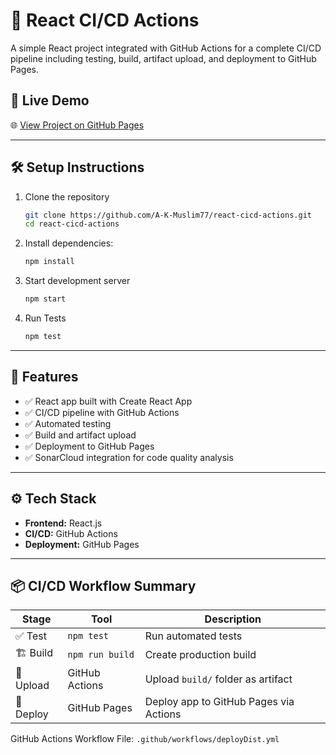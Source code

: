 # 🚀 React CI/CD Actions

A simple React project integrated with GitHub Actions for a complete CI/CD pipeline including testing, build, artifact upload, and deployment to GitHub Pages.

## 🔗 Live Demo

🌐 [View Project on GitHub Pages](https://a-k-muslim77.github.io/react-cicd-actions)

---

## 🛠️  Setup Instructions

1. Clone the repository
   ```bash
   git clone https://github.com/A-K-Muslim77/react-cicd-actions.git
   cd react-cicd-actions
2. Install dependencies:
   ```bash
   npm install
3. Start development server
   ```bash
   npm start
4. Run Tests
    ```bash
    npm test
   
---

## 📌 Features

- ✅ React app built with Create React App
- ✅ CI/CD pipeline with GitHub Actions
- ✅ Automated testing
- ✅ Build and artifact upload
- ✅ Deployment to GitHub Pages
- ✅ SonarCloud integration for code quality analysis

---

## ⚙️ Tech Stack

- **Frontend:** React.js
- **CI/CD:** GitHub Actions
- **Deployment:** GitHub Pages

---

## 📦 CI/CD Workflow Summary

| Stage     | Tool           | Description                                |
|-----------|----------------|--------------------------------------------|
| ✅ Test    | `npm test`     | Run automated tests                        |
| 🏗️ Build  | `npm run build`| Create production build                    |
| 📁 Upload | GitHub Actions | Upload `build/` folder as artifact         |
| 🚀 Deploy | GitHub Pages   | Deploy app to GitHub Pages via Actions     |

GitHub Actions Workflow File: `.github/workflows/deployDist.yml`





